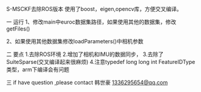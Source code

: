 S-MSCKF去除ROS版本
使用了boost，eigen,opencv库，方便交叉编译。

一 运行
1、修改main中euroc数据集路径，如果使用其他的数据集，修改getFiles()

2、如果使用其他数据集修改loadParameters()中相机参数


二 要点
1.去除ROS环境
2.增加了相机和IMU的数据同步，
3.去除了SuiteSparse(交叉编译起来很麻烦)
4.注意typedef long long int FeatureIDType类型，arm下编译会有问题

三
if have question ,please contact 韩世豪  1336295654@qq.com
